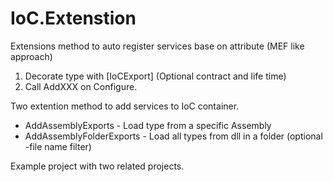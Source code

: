# IoC.Extenstion
Extensions method to auto register services base on attribute (MEF like approach) 

1. Decorate type with [IoCExport] (Optional contract and life time) 
2. Call AddXXX on Configure. 

Two extention method to add services to IoC container. 
* AddAssemblyExports - Load type from a specific Assembly
* AddAssemblyFolderExports - Load all types from dll in a folder (optional -file name filter) 

Example project with two related projects. 
